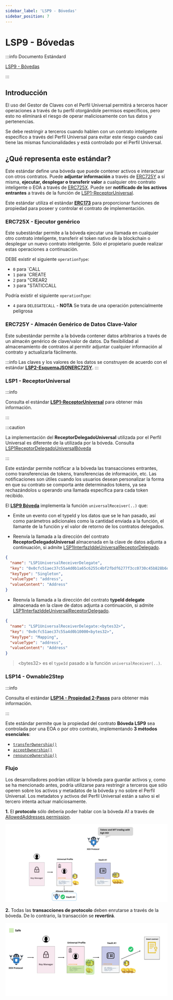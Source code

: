 ```yaml
---
sidebar_label: 'LSP9 - Bóvedas'
sidebar_position: 7
---
```


# LSP9 - Bóvedas

:::info Documento Estándard

[LSP9 - Bóvedas](https://github.com/lukso-network/LIPs/blob/main/LSPs/LSP-9-Vault.md)

:::

## Introducción

El uso del Gestor de Claves con el Perfil Universal permitirá a terceros hacer operaciones a través de tu perfil otorgándole permisos específicos, pero esto no eliminará el riesgo de operar maliciosamente con tus datos y pertenencias.

Se debe restringir a terceros cuando hablen con un contrato inteligente específico a través del Perfil Universal para evitar este riesgo cuando casi tiene las mismas funcionalidades y está controlado por el Perfil Universal.

## ¿Qué representa este estándar?

Este estándar define una bóveda que puede contener activos e interactuar con otros contratos. Puede **adjuntar información** a través de [ERC725Y](https://github.com/ethereum/EIPs/blob/master/EIPS/eip-725.md#erc725y) a sí misma, **ejecutar, desplegar o transferir valor** a cualquier otro contrato inteligente o EOA a través de [ERC725X](https://github.com/ethereum/EIPs/blob/master/EIPS/eip-725.md#erc725x). Puede ser **notificado de los activos entrantes** a través de la función de [LSP1-ReceptorUniversal](https://github.com/lukso-network/LIPs/blob/master/LSPs/LSP-1-UniversalReceiver.md).

Este estándar utiliza el estándar **[ERC173](https://eips.ethereum.org/EIPS/eip-173)** para proporcionar funciones de propiedad para poseer y controlar el contrato de implementación.

### ERC725X - Ejecutor genérico

Este subestándar permite a la bóveda ejecutar una llamada en cualquier otro contrato inteligente, transferir el token nativo de la blockchain o desplegar un nuevo contrato inteligente. Sólo el propietario puede realizar estas operaciones a continuación.

DEBE existir el siguiente `operationType`:

- `0` para `CALL
- `1` para `CREATE
- `2` para "CREAR2
- `3` para "STATICCALL

Podría existir el siguiente `operationType`:

- `4` para `DELEGATECALL` - **NOTA** Se trata de una operación potencialmente peligrosa

### ERC725Y - Almacén Genérico de Datos Clave-Valor

Este subestándar permite a la bóveda contener datos arbitrarios a través de un almacén genérico de clave/valor de datos. Da flexibilidad al almacenamiento de contratos al permitir adjuntar cualquier información al contrato y actualizarla fácilmente.

:::info
Las claves y los valores de los datos se construyen de acuerdo con el estándar **[LSP2-EsquemaJSONERC725Y](../generic-standards/lsp2-json-schema.md)**.
:::

### LSP1 - ReceptorUniversal

:::info

Consulta el estándar **[LSP1-ReceptorUniversal](../generic-standards/lsp1-universal-receiver.md)** para obtener más información.

:::

:::caution

La implementación del **ReceptorDelegadoUniversal** utilizada por el Perfil Universal es diferente de la utilizada por la bóveda. Consulta [LSP1ReceptorDelegadoUniversalBóveda](../smart-contracts/lsp1-universal-receiver-delegate-vault.md)

:::

Este estándar permite notificar a la bóveda las transacciones entrantes, como transferencias de tokens, transferencias de información, etc. Las notificaciones son útiles cuando los usuarios desean personalizar la forma en que su contrato se comporta ante determinados tokens, ya sea rechazándolos u operando una llamada específica para cada token recibido.

El **[LSP9 Bóveda](#)** implementa la función `universalReceiver(..)` que:

- Emite un evento con el typeId y los datos que se le han pasado, así como parámetros adicionales como la cantidad enviada a la función, el llamante de la función y el valor de retorno de los contratos delegados.

- Reenvía la llamada a la dirección del contrato **ReceptorDelegadoUniversal** almacenada en la clave de datos adjunta a continuación, si admite [LSP1InterfazIddeUniversalReceptorDelegado](../smart-contracts/interface-ids.md).

```json
{
  "name": "LSP1UniversalReceiverDelegate",
  "key": "0x0cfc51aec37c55a4d0b1a65c6255c4bf2fbdf6277f3cc0730c45b828b6db8b47",
  "keyType": "Singleton",
  "valueType": "address",
  "valueContent": "Address"
}
```

- Reenvía la llamada a la dirección del contrato **typeId delegate** almacenada en la clave de datos adjunta a continuación, si admite [LSP1InterfazIddeUniversalReceptorDelegado](../smart-contracts/interface-ids.md).

```json
{
  "name": "LSP1UniversalReceiverDelegate:<bytes32>",
  "key": "0x0cfc51aec37c55a4d0b10000<bytes32>",
  "keyType": "Mapping",
  "valueType": "address",
  "valueContent": "Address"
}
```

> <bytes32\> es el `typeId` pasado a la función `universalReceiver(..)`.

### LSP14 - Ownable2Step

:::info

Consulta el estándar **[LSP14 - Propiedad 2-Pasos](../generic-standards/lsp14-ownable-2-step.md)** para obtener más información.

:::

Este estándar permite que la propiedad del contrato **Bóveda LSP9** sea controlada por una EOA o por otro contrato, implementando **3 métodos esenciales**:

- [`transferOwnership()`](../smart-contracts/lsp14-ownable-2-step.md#transferownership)
- [`acceptOwnership()`](../smart-contracts/lsp14-ownable-2-step.md#acceptownership)
- [`renounceOwnership()`](../smart-contracts/lsp14-ownable-2-step.md#renounceownership)

### Flujo

Los desarrolladores podrían utilizar la bóveda para guardar activos y, como se ha mencionado antes, podría utilizarse para restringir a terceros que sólo operen sobre los activos y metadatos de la bóveda y no sobre el Perfil Universal. Los metadatos y activos del Perfil Universal están a salvo si el tercero intenta actuar maliciosamente.

**1.** El **protocolo** sólo debería poder hablar con la bóveda A1 a través de [AllowedAddresses permission](./lsp6-key-manager#address-permissions).

![Bóveda LSP9 permitida en el perfil](/img/standards/lsp9/vault-flow.jpeg)

**2.** Todas las **transacciones de protocolo** deben enrutarse a través de la bóveda. De lo contrario, la transacción se **revertirá**.

![Bóveda LSP9 con flujo de terceros](/img/standards/lsp9/lsp9-vault-flow.jpeg)
